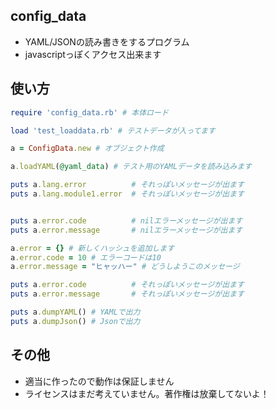  ## config_data

* YAML/JSONの読み書きをするプログラム
* javascriptっぽくアクセス出来ます

## 使い方

```ruby
require 'config_data.rb' # 本体ロード

load 'test_loaddata.rb' # テストデータが入ってます

a = ConfigData.new # オブジェクト作成

a.loadYAML(@yaml_data) # テスト用のYAMLデータを読み込みます

puts a.lang.error          # それっぽいメッセージが出ます
puts a.lang.module1.error  # それっぽいメッセージが出ます


puts a.error.code          # nilエラーメッセージが出ます
puts a.error.message       # nilエラーメッセージが出ます

a.error = {} # 新しくハッシュを追加します
a.error.code = 10 # エラーコードは10
a.error.message = "ヒャッハー" # どうしようこのメッセージ

puts a.error.code          # それっぽいメッセージが出ます
puts a.error.message       # それっぽいメッセージが出ます

puts a.dumpYAML() # YAMLで出力
puts a.dumpJson() # Jsonで出力

```

## その他

* 適当に作ったので動作は保証しません
* ライセンスはまだ考えていません。著作権は放棄してないよ！




